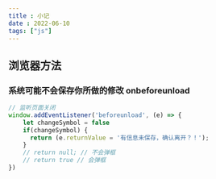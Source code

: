 ```yaml
---
title : 小记
date : 2022-06-10
tags: ["js"]
---
```

## 浏览器方法

### 系统可能不会保存你所做的修改 onbeforeunload
<!--more-->

```javascript
// 监听页面关闭
window.addEventListener('beforeunload', (e) => {
    let changeSymbol = false
    if(changeSymbol) {
      return (e.returnValue = '有信息未保存，确认离开？！'); 
    }
    // return null; // 不会弹框
    // return true // 会弹框
})
```
